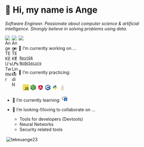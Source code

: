 # 👋 Hi, my name is Ange

<p><em>Software Engineer. Passionate about computer science & artificial intelligence. Strongly believe in solving problems using data.</p></em>

<a href="https://twitter.com/TekeuAnge">
  <img align="left" alt="Ange TEKEU's Twitter" width="22px" src="https://raw.githubusercontent.com/peterthehan/peterthehan/master/assets/twitter.svg" />
</a>
<a href="https://www.linkedin.com/in/ange-tekeu/">
  <img align="left" alt="Ange TEKEU's LinkedIN" width="22px" src="https://raw.githubusercontent.com/peterthehan/peterthehan/master/assets/linkedin.svg" />
</a>

![](https://visitor-badge.glitch.me/badge?page_id=tekeuange23.tekeuange23)

- 🔭 I’m currently working on ...
  - [`RestQA`](https://github.com/restqa)
  - [`NodeSecure`](https://github.com/NodeSecure)

- 💪 I’m currently practicing: 
<code> 
  <img height="20"src="https://raw.githubusercontent.com/github/explore/80688e429a7d4ef2fca1e82350fe8e3517d3494d/topics/javascript/javascript.png"></code>
<code><img height="20" src="https://raw.githubusercontent.com/github/explore/80688e429a7d4ef2fca1e82350fe8e3517d3494d/topics/nodejs/nodejs.png"></code>
<code><img height="20" src="https://raw.githubusercontent.com/github/explore/80688e429a7d4ef2fca1e82350fe8e3517d3494d/topics/angular/angular.png"></code>
<code><img height="20" src="https://raw.githubusercontent.com/github/explore/80688e429a7d4ef2fca1e82350fe8e3517d3494d/topics/cpp/cpp.png"></code>
<code><img height="20" src="https://raw.githubusercontent.com/github/explore/80688e429a7d4ef2fca1e82350fe8e3517d3494d/topics/python/python.png"></code>
<code><img height="20" src="https://raw.githubusercontent.com/github/explore/80688e429a7d4ef2fca1e82350fe8e3517d3494d/topics/java/java.png"></code>

- 🌱 I’m currently learning: 
<code><img height="20" src="https://raw.githubusercontent.com/github/explore/80688e429a7d4ef2fca1e82350fe8e3517d3494d/topics/r/r.png"></code>
 
- 👯 I’m looking-f/loving to collaborate on ...
  - Tools for developers (Devtools)
  - Neural Networks
  - Security related tools

<!-- [![trophy](https://github-profile-trophy.vercel.app/?username=tekeuange23&theme=onedark)](https://github.com/tekeuange23) -->
<p>&nbsp;<img align="center" src="https://github-readme-stats.vercel.app/api?username=tekeuange23&show_icons=true&locale=en" alt="tekeuange23" /></p>

